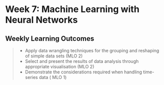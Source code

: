 # Week 7: Machine Learning with Neural Networks

## Weekly Learning Outcomes

> - Apply data wrangling techniques for the grouping and reshaping of simple data sets  (MLO 2)
> - Select and present the results of data analysis through appropriate visualisation  (MLO 2)
> - Demonstrate the considerations required when handling time-series data ( MLO 1)
